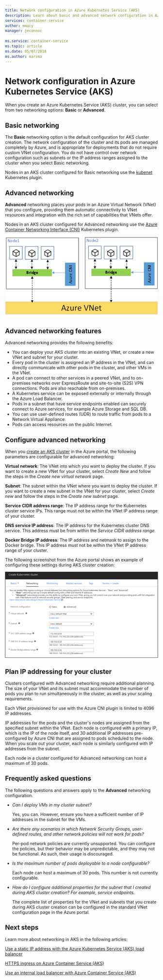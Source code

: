 ```yaml
---
title: Network configuration in Azure Kubernetes Service (AKS)
description: Learn about basic and advanced network configuration in Azure Kubernetes Service (AKS).
services: container-service
author: mmacy
manager: jeconnoc

ms.service: container-service
ms.topic: article
ms.date: 05/07/2018
ms.author: marsma
---
```


# Network configuration in Azure Kubernetes Service (AKS)

When you create an Azure Kubernetes Service (AKS) cluster, you can select from two networking options: **Basic** or **Advanced**.

## Basic networking

The **Basic** networking option is the default configuration for AKS cluster creation. The network configuration of the cluster and its pods are managed completely by Azure, and is appropriate for deployments that do not require custom VNet configuration. You do not have control over network configuration such as subnets or the IP address ranges assigned to the cluster when you select Basic networking.

Nodes in an AKS cluster configured for Basic networking use the [kubenet][kubenet] Kubernetes plugin.

## Advanced networking

**Advanced** networking places your pods in an Azure Virtual Network (VNet) that you configure, providing them automatic connectivity to VNet resources and integration with the rich set of capabilities that VNets offer.

Nodes in an AKS cluster configured for Advanced networking use the [Azure Container Networking Interface (CNI)][cni-networking] Kubernetes plugin.

![Diagram showing two nodes with bridges connecting each to a single Azure VNet][advanced-networking-diagram-01]

## Advanced networking features

Advanced networking provides the following benefits:

* You can deploy your AKS cluster into an existing VNet, or create a new VNet and subnet for your cluster.
* Every pod in the cluster is assigned an IP address in the VNet, and can directly communicate with other pods in the cluster, and other VMs in the VNet.
* A pod can connect to other services in a peered VNet, and to on-premises networks over ExpressRoute and site-to-site (S2S) VPN connections. Pods are also reachable from on-premises.
* A Kubernetes service can be exposed externally or internally through the Azure Load Balancer.
* Pods in a subnet that have service endpoints enabled can securely connect to Azure services, for example Azure Storage and SQL DB.
* You can use user-defined routes (UDR) to route traffic from pods to a Network Virtual Appliance.
* Pods can access resources on the public Internet.

## Configure advanced networking

When you [create an AKS cluster](kubernetes-walkthrough-portal.md) in the Azure portal, the following parameters are configurable for advanced networking:

**Virtual network**: The VNet into which you want to deploy the cluster. If you want to create a new VNet for your cluster, select *Create New* and follow the steps in the *Create new virtual network* page.

**Subnet**: The subnet within the VNet where you want to deploy the cluster. If you want to create a new subnet in the VNet for your cluster, select *Create new* and follow the steps in the *Create new subnet* page.

**Service CIDR address range**: The IP address range for the Kubernetes cluster service IPs. This range must not be within the VNet IP address range of your cluster.

**DNS service IP address**:  The IP address for the Kubernetes cluster DNS service. This address must be from within the *Service CIDR address range*.

**Docker Bridge IP address**: The IP address and netmask to assign to the Docker bridge. This IP address must not be within the VNet IP address range of your cluster.

The following screenshot from the Azure portal shows an example of configuring these settings during AKS cluster creation:

![Advanced networking configuration in the Azure portal][portal-03-networking-advanced]

## Plan IP addressing for your cluster

Clusters configured with Advanced networking require additional planning. The size of your VNet and its subnet must accommodate the number of pods you plan to run simultaneously in the cluster, as well as your scaling requirements.

Each VNet provisioned for use with the Azure CNI plugin is limited to 4096 IP addresses.

IP addresses for the pods and the cluster's nodes are assigned from the specified subnet within the VNet. Each node is configured with a primary IP, which is the IP of the node itself, and 30 additional IP addresses pre-configured by Azure CNI that are assigned to pods scheduled to the node. When you scale out your cluster, each node is similarly configured with IP addresses from the subnet.

Each node in a cluster configured for Advanced networking can host a maximum of 30 pods.

## Frequently asked questions

The following questions and answers apply to the **Advanced** networking configuration.

* *Can I deploy VMs in my cluster subnet?*

  Yes, you can. However, ensure you have a sufficient number of IP addresses in the subnet for the VMs.

* *Are there any scenarios in which Network Security Groups, user-defined routes, and other network policies will not work for pods?*

  Per-pod network policies are currently unsupported. You can configure the policies, but their behavior may be unpredictable, and they may not be functional. As such, their usage is discouraged.

* *Is the maximum number of pods deployable to a node configurable?*

  Each node can host a maximum of 30 pods. This number is not currently configurable.

* *How do I configure additional properties for the subnet that I created during AKS cluster creation? For example, service endpoints.*

  The complete list of properties for the VNet and subnets that you create during AKS cluster creation can be configured in the standard VNet configuration page in the Azure portal.

## Next steps

Learn more about networking in AKS in the following articles:

[Use a static IP address with the Azure Kubernetes Service (AKS) load balancer](static-ip.md)

[HTTPS ingress on Azure Container Service (AKS)](ingress.md)

[Use an internal load balancer with Azure Container Service (AKS)](internal-lb.md)

<!-- IMAGES -->
[advanced-networking-diagram-01]: ./media/networking-overview/advanced-networking-diagram-01.png
[portal-01-create]: ./media/networking-overview/portal-01-create.png
[portal-02-networking]: ./media/networking-overview/portal-02-networking.png
[portal-03-networking-advanced]: ./media/networking-overview/portal-03-networking-advanced.png
[portal-04-create-vnet]: ./media/networking-overview/portal-04-create-vnet.png
[portal-05-create-subnet]: ./media/networking-overview/portal-05-create-subnet.png

<!-- LINKS - External -->
[cni-networking]: https://github.com/Azure/azure-container-networking/blob/master/docs/cni.md
[kubenet]: https://kubernetes.io/docs/concepts/cluster-administration/network-plugins/#kubenet

<!-- LINKS - Internal -->
[aks-ssh]: aks-ssh.md
